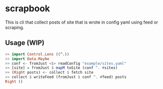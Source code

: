 # scrapbook
This is cli that collect posts of site that is wrote in config yaml using feed or scraping.


## Usage (WIP)

```haskell
>> import Control.Lens ((^.))
>> import Data.Maybe
>> conf <- fromJust <$> readConfig "example/sites.yaml"
>> [site] = fromJust $ mapM toSite (conf ^. #sites)
>> (Right posts) <- collect $ fetch site
>> collect $ writeFeed (fromJust $ conf ^. #feed) posts
Right ()
```
